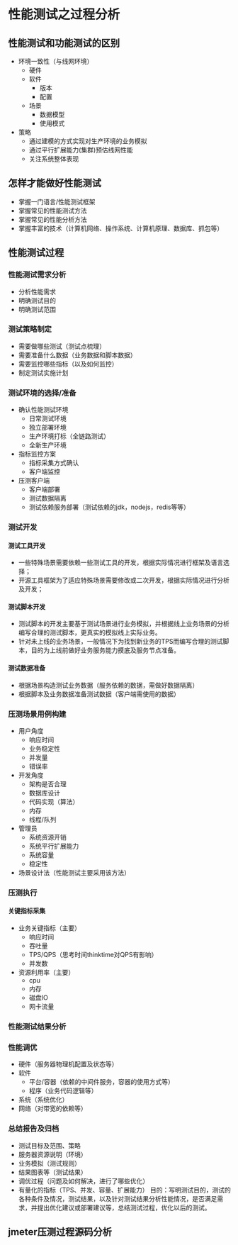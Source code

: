 # 性能测试之过程分析

## 性能测试和功能测试的区别
- 环境一致性（与线网环境）
	- 硬件
	- 软件
		- 版本
		- 配置
	- 场景
		- 数据模型
		- 使用模式
- 策略
	- 通过建模的方式实现对生产环境的业务模拟
	- 通过平行扩展能力(集群)预估线网性能
  - 关注系统整体表现
  
## 怎样才能做好性能测试
- 掌握一门语言/性能测试框架
- 掌握常见的性能测试方法
- 掌握常见的性能分析方法
- 掌握丰富的技术（计算机网络、操作系统、计算机原理、数据库、抓包等）

## 性能测试过程

### 性能测试需求分析
- 分析性能需求
- 明确测试目的
- 明确测试范围

### 测试策略制定
- 需要做哪些测试（测试点梳理）
- 需要准备什么数据（业务数据和脚本数据）
- 需要监控哪些指标（以及如何监控）
- 制定测试实施计划

### 测试环境的选择/准备
- 确认性能测试环境
  - 日常测试环境
  - 独立部署环境
  - 生产环境打标（全链路测试）
  - 全新生产环境
- 指标监控方案
  - 指标采集方式确认
  - 客户端监控
- 压测客户端
  - 客户端部署
  - 测试数据隔离
  - 测试依赖服务部署（测试依赖的jdk，nodejs，redis等等）

### 测试开发

#### 测试工具开发
- 一些特殊场景需要依赖一些测试工具的开发，根据实际情况进行框架及语言选择；
- 开源工具框架为了适应特殊场景需要修改或二次开发，根据实际情况进行分析及开发；
#### 测试脚本开发
- 测试脚本的开发主要基于测试场景进行业务模拟，并根据线上业务场景的分析编写合理的测试脚本，更真实的模拟线上实际业务。
- 针对未上线的业务场景，一般情况下为找到新业务的TPS而编写合理的测试脚本，目的为上线前做好业务服务能力摸底及服务节点准备。
#### 测试数据准备
- 根据场景构造测试业务数据（服务依赖的数据，需做好数据隔离）
- 根据脚本及业务数据准备测试数据（客户端需使用的数据）


### 压测场景用例构建
- 用户角度
	- 响应时间
	- 业务稳定性
	- 并发量
	- 错误率
- 开发角度
	- 架构是否合理
	- 数据库设计
	- 代码实现（算法）
	- 内存
	- 线程/队列
- 管理员
	- 系统资源开销
	- 系统平行扩展能力
	- 系统容量
	- 稳定性
- 场景设计法（性能测试主要采用该方法）

### 压测执行

#### 关键指标采集
- 业务关键指标（主要）
  - 响应时间
  - 吞吐量
  - TPS/QPS（思考时间thinktime对QPS有影响）
  - 并发数
- 资源利用率（主要）
	- cpu
	- 内存
	- 磁盘IO
	- 网卡流量
### 性能测试结果分析

### 性能调优
- 硬件（服务器物理机配置及状态等）
- 软件
	- 平台/容器（依赖的中间件服务，容器的使用方式等）
	- 程序（业务代码逻辑等）
- 系统（系统优化）
- 网络（对带宽的依赖等）

### 总结报告及归档
- 测试目标及范围、策略
- 服务器资源说明（环境）
- 业务模拟（测试规则）
- 结果图表等（测试结果）
- 调优过程（问题及如何解决，进行了哪些优化）
- 有量化的指标（TPS、并发、容量、扩展能力）
目的：写明测试目的，测试的各种条件及情况，测试结果，以及针对测试结果分析性能情况，是否满足需求，并提出优化建议或部署建议等，总结测试过程，优化以后的测试。

## jmeter压测过程源码分析

